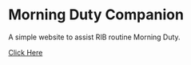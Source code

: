 # Morning Duty Companion
A simple website to assist RIB routine Morning Duty.

[Click Here](mdc.zyf.ninja)
